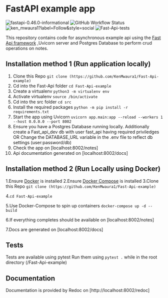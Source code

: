 # FastAPI example app

![fastapi-0.46.0-informational](https://img.shields.io/badge/fastapi-0.46.0-informational) ![GitHub Workflow Status](https://img.shields.io/github/workflow/status/KenMwaura1/Fast-Api-example/Fast-Api-tests)
![ken_mwaura1?label=Follow&style=social](https://img.shields.io/twitter/follow/ken_mwaura1?label=Follow&style=social)
![Fast-Api-tests](https://github.com/KenMwaura1/Fast-Api-example/workflows/Fast-Api-tests/badge.svg)

This repository contains code for asynchronous example api using the [Fast Api framework](https://fastapi.tiangolo.com/) ,Uvicorn server and Postgres Database to perform crud operations on notes.

## Installation method 1 (Run application locally)

1. Clone this Repo `git clone (https://github.com/KenMwaura1/Fast-Api-example)`
2. Cd into the Fast-Api folder
   `cd Fast-Api-example`
3. Create a virtualenv
   `python3 -m virtualenv env`
4. Activate virtualenv
   `source /bin/activate`
5. Cd into the src folder
   `cd src`
6. Install the required packages
   `python -m pip install -r requirements.txt`
7. Start the app using Uvicorn
   `uvicorn app.main:app --reload --workers 1 --host 0.0.0.0 --port 8002`
8. Ensure you have a Postgres Database running locally.
   Additionally create a Fast_api_dev db with user fast_api having required priviledges
   OR
   Change the DATABASE_URL variable in the .env file to reflect db settings (user:password/db)
9. Check the app on [localhost:8002/notes]
10. Api documentation generated on [localhost:8002/docs]

## Installation method 2 (Run Locally using Docker)

1.Ensure [Docker](https://docs.docker.com/install/) is installed
2.Ensure [Docker Compose](https://docs.docker.com/compose/install/) is installed
3.Clone this Repo
`git clone (https://github.com/KenMwaura1/Fast-Api-example)`

4.`cd Fast-Api-example`

5.Use Docker-Compose to spin up containers `docker-compose up -d --build`

6.If everything completes should be available on [localhost:8002/notes]

7.Docs are generated on [localhost:8002/docs]

## Tests

Tests are available using pytest
Run them using `pytest .` while in the root directory (/Fast-Api-example)

## Documentation

Documentation is provided by Redoc on [http://localhost:8002/redoc]
